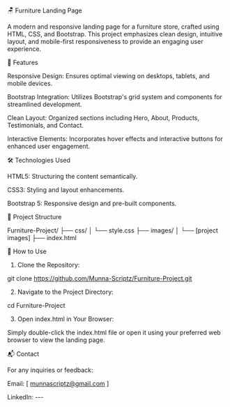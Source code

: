 🪑 Furniture Landing Page

A modern and responsive landing page for a furniture store, crafted using HTML, CSS, and Bootstrap. This project emphasizes clean design, intuitive layout, and mobile-first responsiveness to provide an engaging user experience.


🚀 Features

Responsive Design: Ensures optimal viewing on desktops, tablets, and mobile devices.

Bootstrap Integration: Utilizes Bootstrap's grid system and components for streamlined development.

Clean Layout: Organized sections including Hero, About, Products, Testimonials, and Contact.

Interactive Elements: Incorporates hover effects and interactive buttons for enhanced user engagement.


🛠️ Technologies Used

HTML5: Structuring the content semantically.

CSS3: Styling and layout enhancements.

Bootstrap 5: Responsive design and pre-built components.


📁 Project Structure

Furniture-Project/
├── css/
│   └── style.css
├── images/
│   └── [project images]
├── index.html

📌 How to Use

1. Clone the Repository:

git clone https://github.com/Munna-Scriptz/Furniture-Project.git


2. Navigate to the Project Directory:

cd Furniture-Project


3. Open index.html in Your Browser:

Simply double-click the index.html file or open it using your preferred web browser to view the landing page.


📬 Contact

For any inquiries or feedback:

Email: [ munnascriptz@gmail.com ]

LinkedIn: ---



